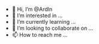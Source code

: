 - 👋 Hi, I’m @Ardln
- 👀 I’m interested in ...
- 🌱 I’m currently learning ...
- 💞️ I’m looking to collaborate on ...
- 📫 How to reach me ...

<!---
Ardln/Ardln is a ✨ special ✨ repository because its `README.md` (this file) appears on your GitHub profile.
You can click the Preview link to take a look at your changes.
--->
